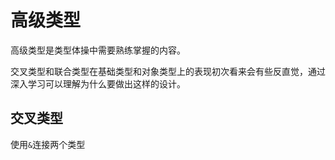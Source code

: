 
# 高级类型

高级类型是类型体操中需要熟练掌握的内容。

交叉类型和联合类型在基础类型和对象类型上的表现初次看来会有些反直觉，通过深入学习可以理解为什么要做出这样的设计。

## 交叉类型

使用`&`连接两个类型

```ts



```